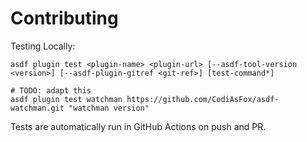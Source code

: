 # Contributing

Testing Locally:

```shell
asdf plugin test <plugin-name> <plugin-url> [--asdf-tool-version <version>] [--asdf-plugin-gitref <git-ref>] [test-command*]

# TODO: adapt this
asdf plugin test watchman https://github.com/CodiAsFox/asdf-watchman.git "watchman version"
```

Tests are automatically run in GitHub Actions on push and PR.
